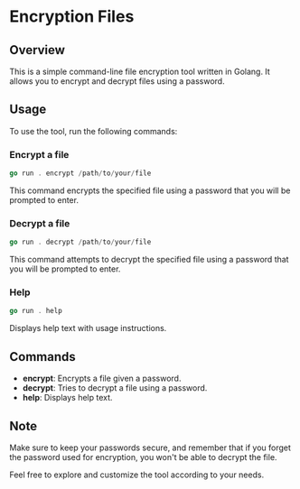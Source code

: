 # Encryption Files
 
## Overview
This is a simple command-line file encryption tool written in Golang. It allows you to encrypt and decrypt files using a password. 

## Usage
To use the tool, run the following commands:

### Encrypt a file
```go
go run . encrypt /path/to/your/file
```

This command encrypts the specified file using a password that you will be prompted to enter.

### Decrypt a file
```go
go run . decrypt /path/to/your/file
```

This command attempts to decrypt the specified file using a password that you will be prompted to enter.

### Help
```go
go run . help
```
Displays help text with usage instructions.

## Commands
- **encrypt**: Encrypts a file given a password.
- **decrypt**: Tries to decrypt a file using a password.
- **help**: Displays help text.

## Note
Make sure to keep your passwords secure, and remember that if you forget the password used for encryption, you won't be able to decrypt the file.

Feel free to explore and customize the tool according to your needs. 